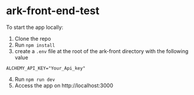 # ark-front-end-test

To start the app locally:

1. Clone the repo
2. Run `npm install`
3. create a `.env` file at the root of the ark-front directory with the following value
```
ALCHEMY_API_KEY="Your_Api_key"
```
4. Run `npm run dev`
5. Access the app on http://localhost:3000
